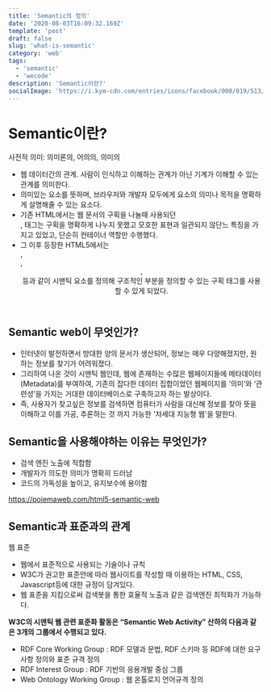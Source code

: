 ```yaml
---
title: 'Semantic의 정의'
date: '2020-08-03T16:09:32.169Z'
template: 'post'
draft: false
slug: 'what-is-semantic'
category: 'web'
tags:
  - 'semantic'
  - 'wecode'
description: 'Semantic이란?'
socialImage: 'https://i.kym-cdn.com/entries/icons/facebook/000/019/513/til.jpg'
---
```


# Semantic이란?

사전적 의미: 의미론의, 어의의, 의미의

- 웹 데이터간의 관계. 사람이 인식하고 이해하는 관계가 아닌 기계가 이해할 수 있는 관계를 의미한다.
- 의미있는 요소를 뜻하며, 브라우저와 개발자 모두에게 요소의 의미나 목적을 명확하게 설명해줄 수 있는 요소다.
- 기존 HTML에서는 웹 문서의 구획을 나눌때 사용되던 <div>, <span> 태그는 구획을 명확하게 나누지 못했고 모호한 표현과 일관되지 않단느 특징을 가지고 있었고, 단순히 컨테이너 역할만 수행했다.
- 그 이후 등장한 HTML5에서는 <article>, <section>, <header>, <footer>등과 같이 시맨틱 요소를 정의해 구조적인 부분을 정의할 수 있는 구획 태그를 사용할 수 있게 되었다.

## Semantic web이 무엇인가?

- 인터넷이 발전하면서 방대한 양의 문서가 생산되어, 정보는 매우 다양해졌지만, 원하는 정보를 찾기가 어려워졌다.
- 그리하여 나온 것이 시맨틱 웹인데, 웹에 존재하는 수많은 웹페이지들에 메타데이터(Metadata)를 부여하여, 기존의 잡다한 데이터 집합이었던 웹페이지를 ‘의미’와 ‘관련성’을 가지는 거대한 데이터베이스로 구축하고자 하는 발상이다.
- 즉, 사용자가 찾고싶은 정보를 검색하면 컴퓨터가 사람을 대신해 정보를 찾아 뜻을 이해하고 이를 가공, 추론하는 것 까지 가능한 '차세대 지능형 웹'을 말한다.

## **Semantic을 사용해야하는 이유는 무엇인가?**

- 검색 엔진 노출에 적합함
- 개발자가 의도한 의미가 명확히 드러남
- 코드의 가독성을 높이고, 유지보수에 용이함

https://poiemaweb.com/html5-semantic-web

## Semantic과 표준과의 관계

웹 표준

- 웹에서 표준적으로 사용되는 기술이나 규칙
- W3C가 권고한 표준안에 따라 웹사이트를 작성할 때 이용하는 HTML, CSS, Javascript등에 대한 규정이 담겨있다.
- 웹 표준을 지킴으로써 검색봇을 통한 효율적 노출과 같은 검색엔진 최적화가 가능하다.

**W3C의 시맨틱 웹 관련 표준화 활동은 “Semantic Web Activity” 산하의 다음과 같은 3개의 그룹에서 수행되고 있다.**

- RDF Core Working Group : RDF 모델과 문법, RDF 스키마 등 RDF에 대한 요구사항 정의와 표준 규격 정의
- RDF Interest Group : RDF 기반의 응용개발 중심 그룹
- Web Ontology Working Group : 웹 온톨로지 언어규격 정의